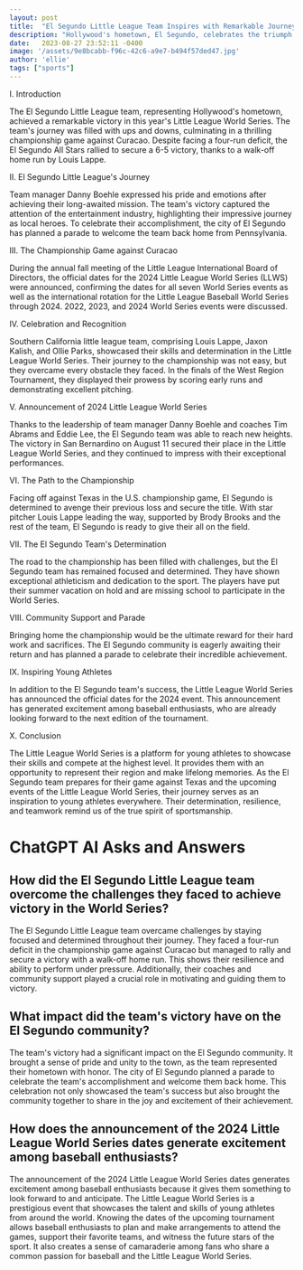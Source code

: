 ```yaml
---
layout: post
title:  "El Segundo Little League Team Inspires with Remarkable Journey to Victory"
description: "Hollywood's hometown, El Segundo, celebrates the triumph of their Little League team in this year's World Series."
date:   2023-08-27 23:52:11 -0400
image: '/assets/9e8bcabb-f96c-42c6-a9e7-b494f57ded47.jpg'
author: 'ellie'
tags: ["sports"]
---
```


I. Introduction

The El Segundo Little League team, representing Hollywood's hometown, achieved a remarkable victory in this year's Little League World Series. The team's journey was filled with ups and downs, culminating in a thrilling championship game against Curacao. Despite facing a four-run deficit, the El Segundo All Stars rallied to secure a 6-5 victory, thanks to a walk-off home run by Louis Lappe.

II. El Segundo Little League's Journey

Team manager Danny Boehle expressed his pride and emotions after achieving their long-awaited mission. The team's victory captured the attention of the entertainment industry, highlighting their impressive journey as local heroes. To celebrate their accomplishment, the city of El Segundo has planned a parade to welcome the team back home from Pennsylvania.

III. The Championship Game against Curacao

During the annual fall meeting of the Little League International Board of Directors, the official dates for the 2024 Little League World Series (LLWS) were announced, confirming the dates for all seven World Series events as well as the international rotation for the Little League Baseball World Series through 2024. 2022, 2023, and 2024 World Series events were discussed.

IV. Celebration and Recognition

Southern California little league team, comprising Louis Lappe, Jaxon Kalish, and Ollie Parks, showcased their skills and determination in the Little League World Series. Their journey to the championship was not easy, but they overcame every obstacle they faced. In the finals of the West Region Tournament, they displayed their prowess by scoring early runs and demonstrating excellent pitching.

V. Announcement of 2024 Little League World Series

Thanks to the leadership of team manager Danny Boehle and coaches Tim Abrams and Eddie Lee, the El Segundo team was able to reach new heights. The victory in San Bernardino on August 11 secured their place in the Little League World Series, and they continued to impress with their exceptional performances.

VI. The Path to the Championship

Facing off against Texas in the U.S. championship game, El Segundo is determined to avenge their previous loss and secure the title. With star pitcher Louis Lappe leading the way, supported by Brody Brooks and the rest of the team, El Segundo is ready to give their all on the field.

VII. The El Segundo Team's Determination

The road to the championship has been filled with challenges, but the El Segundo team has remained focused and determined. They have shown exceptional athleticism and dedication to the sport. The players have put their summer vacation on hold and are missing school to participate in the World Series.

VIII. Community Support and Parade

Bringing home the championship would be the ultimate reward for their hard work and sacrifices. The El Segundo community is eagerly awaiting their return and has planned a parade to celebrate their incredible achievement.

IX. Inspiring Young Athletes

In addition to the El Segundo team's success, the Little League World Series has announced the official dates for the 2024 event. This announcement has generated excitement among baseball enthusiasts, who are already looking forward to the next edition of the tournament.

X. Conclusion

The Little League World Series is a platform for young athletes to showcase their skills and compete at the highest level. It provides them with an opportunity to represent their region and make lifelong memories. As the El Segundo team prepares for their game against Texas and the upcoming events of the Little League World Series, their journey serves as an inspiration to young athletes everywhere. Their determination, resilience, and teamwork remind us of the true spirit of sportsmanship.


# ChatGPT AI Asks and Answers
## How did the El Segundo Little League team overcome the challenges they faced to achieve victory in the World Series?
The El Segundo Little League team overcame challenges by staying focused and determined throughout their journey. They faced a four-run deficit in the championship game against Curacao but managed to rally and secure a victory with a walk-off home run. This shows their resilience and ability to perform under pressure. Additionally, their coaches and community support played a crucial role in motivating and guiding them to victory.

## What impact did the team's victory have on the El Segundo community?
The team's victory had a significant impact on the El Segundo community. It brought a sense of pride and unity to the town, as the team represented their hometown with honor. The city of El Segundo planned a parade to celebrate the team's accomplishment and welcome them back home. This celebration not only showcased the team's success but also brought the community together to share in the joy and excitement of their achievement.

## How does the announcement of the 2024 Little League World Series dates generate excitement among baseball enthusiasts?
The announcement of the 2024 Little League World Series dates generates excitement among baseball enthusiasts because it gives them something to look forward to and anticipate. The Little League World Series is a prestigious event that showcases the talent and skills of young athletes from around the world. Knowing the dates of the upcoming tournament allows baseball enthusiasts to plan and make arrangements to attend the games, support their favorite teams, and witness the future stars of the sport. It also creates a sense of camaraderie among fans who share a common passion for baseball and the Little League World Series.

